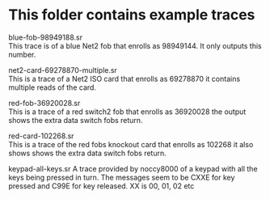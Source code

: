 # This folder contains example traces

blue-fob-98949188.sr  
This trace is of a blue Net2 fob that enrolls as 98949144. It only outputs this number.

net2-card-69278870-multiple.sr  
This is a trace of a Net2 ISO card that enrolls as 69278870 it contains multiple reads of the card.

red-fob-36920028.sr  
This is a trace of a red switch2 fob that enrolls as 36920028 the output shows the extra data switch fobs return.

red-card-102268.sr  
This is a trace of the red fobs knockout card that enrolls as 102268 it also shows shows the extra data switch fobs return. 

keypad-all-keys.sr
A trace provided by noccy8000 of a keypad with all the keys being pressed in turn.
The messages seem to be CXXE for key pressed and C99E for key released.
XX is 00, 01, 02 etc
